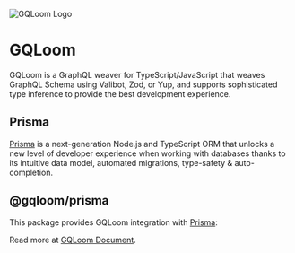 ![GQLoom Logo](https://github.com/modevol-com/gqloom/blob/main/gqloom.svg?raw=true)

# GQLoom

GQLoom is a GraphQL weaver for TypeScript/JavaScript that weaves GraphQL Schema using Valibot, Zod, or Yup, and supports sophisticated type inference to provide the best development experience.

## Prisma

[Prisma](https://www.prisma.io/) is a next-generation Node.js and TypeScript ORM that unlocks a new level of developer experience when working with databases thanks to its intuitive data model, automated migrations, type-safety & auto-completion.

## @gqloom/prisma

This package provides GQLoom integration with [Prisma](https://www.prisma.io/):

Read more at [GQLoom Document](https://gqloom.dev/guide/schema-integration/prisma).
